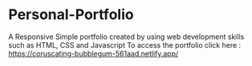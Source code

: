 # Personal-Portfolio


A Responsive Simple portfolio created by using web development skills such as HTML, CSS and Javascript
To access the portfolio click here :
https://coruscating-bubblegum-561aad.netlify.app/
